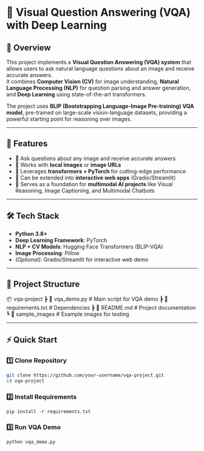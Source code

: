 # 🤖 Visual Question Answering (VQA) with Deep Learning

## 📌 Overview

This project implements a **Visual Question Answering (VQA) system** that allows users to ask natural language questions about an image and receive accurate answers.  
It combines **Computer Vision (CV)** for image understanding, **Natural Language Processing (NLP)** for question parsing and answer generation, and **Deep Learning** using state-of-the-art transformers.

The project uses **BLIP (Bootstrapping Language-Image Pre-training) VQA model**, pre-trained on large-scale vision-language datasets, providing a powerful starting point for reasoning over images.

---

## 🚀 Features

- 🔹 Ask questions about any image and receive accurate answers
- 🔹 Works with **local images** or **image URLs**
- 🔹 Leverages **transformers + PyTorch** for cutting-edge performance
- 🔹 Can be extended into **interactive web apps** (Gradio/Streamlit)
- 🔹 Serves as a foundation for **multimodal AI projects** like Visual Reasoning, Image Captioning, and Multimodal Chatbots

---

## 🛠️ Tech Stack

- **Python 3.8+**
- **Deep Learning Framework**: PyTorch
- **NLP + CV Models**: Hugging Face Transformers (BLIP-VQA)
- **Image Processing**: Pillow
- _(Optional)_: Gradio/Streamlit for interactive web demo

---

## 📂 Project Structure

📦 vqa-project
┣ 📜 vqa_demo.py # Main script for VQA demo
┣ 📜 requirements.txt # Dependencies
┣ 📜 README.md # Project documentation
┗ 📂 sample_images # Example images for testing

---

## ⚡ Quick Start

### 1️⃣ Clone Repository

```bash
git clone https://github.com/your-username/vqa-project.git
cd vqa-project
```

### 2️⃣ Install Requirements
```
pip install -r requirements.txt
```

### 3️⃣ Run VQA Demo
```
python vqa_demo.py
```
